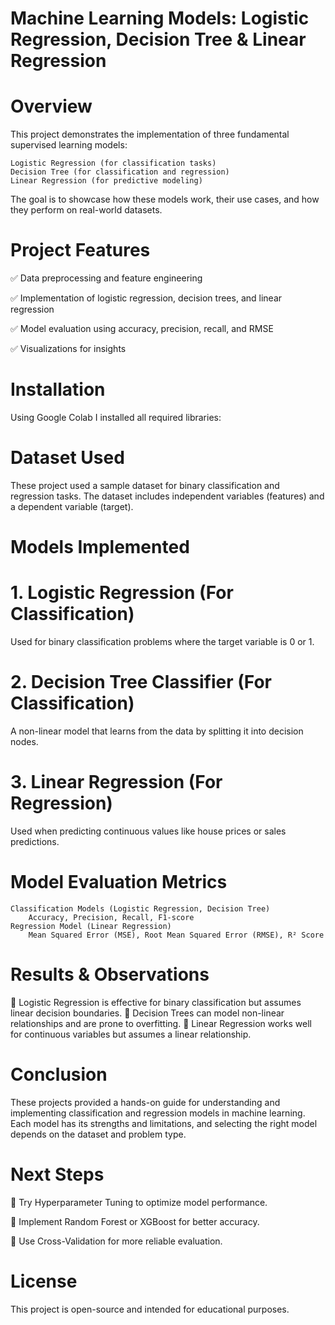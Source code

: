 # Machine Learning Models: Logistic Regression, Decision Tree & Linear Regression
# Overview

This project demonstrates the implementation of three fundamental supervised learning models:

    Logistic Regression (for classification tasks)
    Decision Tree (for classification and regression)
    Linear Regression (for predictive modeling)

The goal is to showcase how these models work, their use cases, and how they perform on real-world datasets.
# Project Features

✅ Data preprocessing and feature engineering

✅ Implementation of logistic regression, decision trees, and linear regression

✅ Model evaluation using accuracy, precision, recall, and RMSE

✅ Visualizations for insights

# Installation

Using Google Colab I installed all required libraries:
# Dataset Used

These project used a sample dataset for binary classification and regression tasks. The dataset includes independent variables (features) and a dependent variable (target).
# Models Implemented
# 1. Logistic Regression (For Classification)

Used for binary classification problems where the target variable is 0 or 1.
# 2. Decision Tree Classifier (For Classification)

A non-linear model that learns from the data by splitting it into decision nodes.
 # 3. Linear Regression (For Regression)

Used when predicting continuous values like house prices or sales predictions.
 # Model Evaluation Metrics

    Classification Models (Logistic Regression, Decision Tree)
        Accuracy, Precision, Recall, F1-score
    Regression Model (Linear Regression)
        Mean Squared Error (MSE), Root Mean Squared Error (RMSE), R² Score
# Results & Observations

📌 Logistic Regression is effective for binary classification but assumes linear decision boundaries.
📌 Decision Trees can model non-linear relationships and are prone to overfitting.
📌 Linear Regression works well for continuous variables but assumes a linear relationship.
# Conclusion

These projects provided a hands-on guide for understanding and implementing classification and regression models in machine learning. Each model has its strengths and limitations, and selecting the right model depends on the dataset and problem type.
# Next Steps

🔹 Try Hyperparameter Tuning to optimize model performance.

🔹 Implement Random Forest or XGBoost for better accuracy.

🔹 Use Cross-Validation for more reliable evaluation.

# License

This project is open-source and intended for educational purposes.

